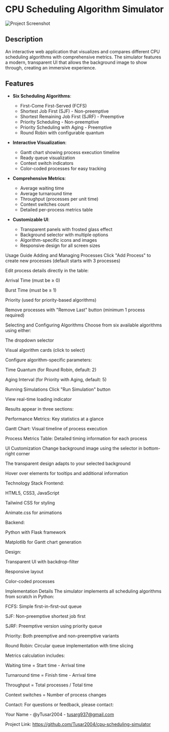 # CPU Scheduling Algorithm Simulator

![Project Screenshot](https://tusar2004.github.io/CPU_Scheduling/)

## Description
An interactive web application that visualizes and compares different CPU scheduling algorithms with comprehensive metrics. The simulator features a modern, transparent UI that allows the background image to show through, creating an immersive experience.

## Features
- **Six Scheduling Algorithms**:
  - First-Come First-Served (FCFS)
  - Shortest Job First (SJF) - Non-preemptive
  - Shortest Remaining Job First (SJRF) - Preemptive
  - Priority Scheduling - Non-preemptive
  - Priority Scheduling with Aging - Preemptive
  - Round Robin with configurable quantum

- **Interactive Visualization**:
  - Gantt chart showing process execution timeline
  - Ready queue visualization
  - Context switch indicators
  - Color-coded processes for easy tracking

- **Comprehensive Metrics**:
  - Average waiting time
  - Average turnaround time
  - Throughput (processes per unit time)
  - Context switches count
  - Detailed per-process metrics table

- **Customizable UI**:
  - Transparent panels with frosted glass effect
  - Background selector with multiple options
  - Algorithm-specific icons and images
  - Responsive design for all screen sizes

Usage Guide
Adding and Managing Processes
Click "Add Process" to create new processes (default starts with 3 processes)

Edit process details directly in the table:

Arrival Time (must be ≥ 0)

Burst Time (must be ≥ 1)

Priority (used for priority-based algorithms)

Remove processes with "Remove Last" button (minimum 1 process required)

Selecting and Configuring Algorithms
Choose from six available algorithms using either:

The dropdown selector

Visual algorithm cards (click to select)

Configure algorithm-specific parameters:

Time Quantum (for Round Robin, default: 2)

Aging Interval (for Priority with Aging, default: 5)

Running Simulations
Click "Run Simulation" button

View real-time loading indicator

Results appear in three sections:

Performance Metrics: Key statistics at a glance

Gantt Chart: Visual timeline of process execution

Process Metrics Table: Detailed timing information for each process

UI Customization
Change background image using the selector in bottom-right corner

The transparent design adapts to your selected background

Hover over elements for tooltips and additional information

Technology Stack
Frontend:

HTML5, CSS3, JavaScript

Tailwind CSS for styling

Animate.css for animations

Backend:

Python with Flask framework

Matplotlib for Gantt chart generation

Design:

Transparent UI with backdrop-filter

Responsive layout

Color-coded processes

Implementation Details
The simulator implements all scheduling algorithms from scratch in Python:

FCFS: Simple first-in-first-out queue

SJF: Non-preemptive shortest job first

SJRF: Preemptive version using priority queue

Priority: Both preemptive and non-preemptive variants

Round Robin: Circular queue implementation with time slicing

Metrics calculation includes:

Waiting time = Start time - Arrival time

Turnaround time = Finish time - Arrival time

Throughput = Total processes / Total time

Context switches = Number of process changes

Contact: 
For questions or feedback, please contact:

Your Name - @yTusar2004 - tusarg937@gmail.com

Project Link: https://github.com/Tusar2004/cpu-scheduling-simulator


